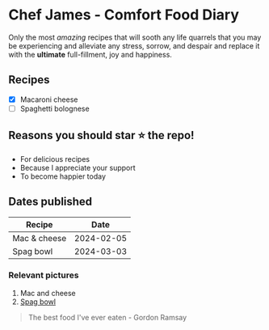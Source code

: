 # Chef James - Comfort Food Diary

Only the most *amazing* recipes that will sooth any life quarrels that you may be experiencing and alleviate any stress, sorrow, and despair and replace it with the **ultimate** full-fillment, joy and happiness. 

## Recipes

- [x] Macaroni cheese
- [ ] Spaghetti bolognese

## Reasons you should star ⭐ the repo!

* For delicious recipes
* Because I appreciate your support
* To become happier today

## Dates published

|Recipe|Date|
|-----|-----|
|Mac & cheese|2024-02-05 |
|Spag bowl| 2024-03-03 |

### Relevant pictures

1. Mac and cheese
2. [Spag bowl](https://www.countdown.co.nz/Content/Recipes/230232-Classic-SpagBol_810x520.jpg)

> The best food I've ever eaten - Gordon Ramsay
